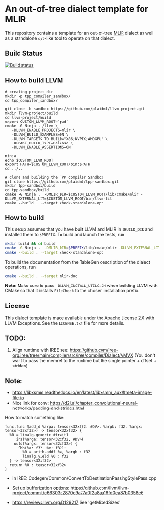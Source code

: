 # An out-of-tree dialect template for MLIR

This repository contains a template for an out-of-tree [MLIR](https://mlir.llvm.org/) dialect as well as a
standalone `opt`-like tool to operate on that dialect.

## Build Status

[![Build status](https://badge.buildkite.com/7c04eb392db7ba16b30684d80e0e4320254f7cf61558c6336f.svg)](https://buildkite.com/intel/tpp-compiler)

## How to build LLVM

```
# creating project dir
mkdir -p tpp_compiler_sandbox/
cd tpp_compiler_sandbox/

git clone -b sandbox https://github.com/plaidml/llvm-project.git
mkdir llvm-project/build
cd llvm-project/build
export CUSTOM_LLVM_ROOT=`pwd`
cmake -G Ninja ../llvm \
   -DLLVM_ENABLE_PROJECTS=mlir \
   -DLLVM_BUILD_EXAMPLES=ON \
   -DLLVM_TARGETS_TO_BUILD="X86;NVPTX;AMDGPU" \
   -DCMAKE_BUILD_TYPE=Release \
   -DLLVM_ENABLE_ASSERTIONS=ON 

ninja 
echo $CUSTOM_LLVM_ROOT
export PATH=$CUSTOM_LLVM_ROOT/bin:$PATH
cd ../..

# clone and building the TPP compiler Sandbox
git clone https://github.com/plaidml/tpp-sandbox.git
mkdir tpp-sandbox/build
cd tpp-sandbox/build
cmake -G Ninja .. -DMLIR_DIR=$CUSTOM_LLVM_ROOT/lib/cmake/mlir -DLLVM_EXTERNAL_LIT=$CUSTOM_LLVM_ROOT/bin/llvm-lit
cmake --build . --target check-standalone-opt

```

## How to build

This setup assumes that you have built LLVM and MLIR in `$BUILD_DIR` and installed them to `$PREFIX`. To build and launch the tests, run
```sh
mkdir build && cd build
cmake -G Ninja .. -DMLIR_DIR=$PREFIX/lib/cmake/mlir -DLLVM_EXTERNAL_LIT=$BUILD_DIR/bin/llvm-lit
cmake --build . --target check-standalone-opt
```
To build the documentation from the TableGen description of the dialect
operations, run
```sh
cmake --build . --target mlir-doc
```
**Note**: Make sure to pass `-DLLVM_INSTALL_UTILS=ON` when building LLVM with
CMake so that it installs `FileCheck` to the chosen installation prefix.

## License

This dialect template is made available under the Apache License 2.0 with LLVM Exceptions. See the `LICENSE.txt` file for more details.

## TODO:

1. Align runtime with IREE see: https://github.com/iree-org/iree/tree/main/compiler/src/iree/compiler/Dialect/VMVX (You don't want to pass the memref to the runtime but the single pointer + offset + strides).

## Note:

- https://libxsmm.readthedocs.io/en/latest/libxsmm_aux/#meta-image-file-io
- Nice link for conv: https://d2l.ai/chapter_convolutional-neural-networks/padding-and-strides.html


How to match something like:

```
func.func @add_d(%arga: tensor<32xf32, #DV>, %argb: f32, %argx: tensor<32xf32>) -> tensor<32xf32> {
  %0 = linalg.generic #trait1
     ins(%arga: tensor<32xf32, #DV>)
    outs(%argx: tensor<32xf32>) {
      ^bb(%a: f32, %x: f32):
        %0 = arith.addf %a, %argb : f32
        linalg.yield %0 : f32
  } -> tensor<32xf32>
  return %0 : tensor<32xf32>
}
```

- in IREE: Codegen/Common/ConvertToDestinationPassingStylePass.cpp

- Set up bufferization options: https://github.com/llvm/llvm-project/commit/c66303c2870c9a77a0f2a8aa16fd0ea87b0358e6

- https://reviews.llvm.org/D129217 See 'getMixedSizes'

